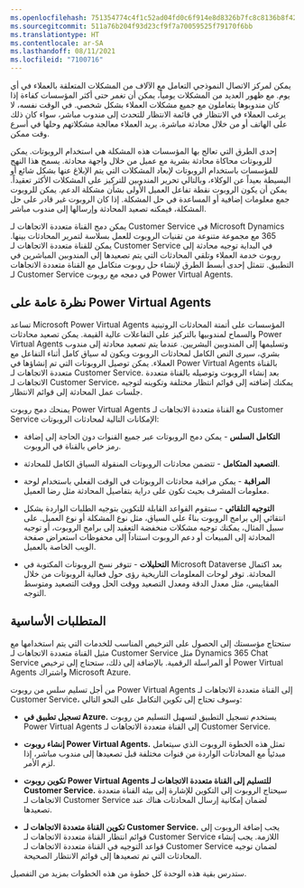 ```yaml
---
ms.openlocfilehash: 751354774c4f1c52ad04fd0c6f914e8d8326b7fc8c8136b8f42ee745e58b9343
ms.sourcegitcommit: 511a76b204f93d23cf9f7a70059525f79170f6bb
ms.translationtype: HT
ms.contentlocale: ar-SA
ms.lasthandoff: 08/11/2021
ms.locfileid: "7100716"
---
```

يمكن لمركز الاتصال النموذجي التعامل مع الآلاف من المشكلات المتعلقة بالعملاء في أي يوم. مع ظهور العديد من المشكلات يومياً، يمكن أن تغمر حتى أكثر المؤسسات كفاءة إذا كان مندوبوها يتعاملون مع جميع مشكلات العملاء بشكل شخصي. في الوقت نفسه، لا يرغب العملاء في الانتظار في قائمة الانتظار للتحدث إلى مندوب مباشر، سواء كان ذلك على الهاتف أو من خلال محادثة مباشرة. يريد العملاء معالجة مشكلاتهم وحلها في أسرع وقت ممكن.

إحدى الطرق التي تعالج بها المؤسسات هذه المشكلة هي استخدام الروبوتات. يمكن للروبوتات محاكاة محادثة بشرية مع عميل من خلال واجهة محادثة. يسمح هذا النهج للمؤسسات باستخدام الروبوتات لإبعاد المشكلات التي يتم الإبلاغ عنها بشكل شائع أو البسيطة بعيداً عن الوكلاء، وبالتالي تحرير المندوبين للتركيز على المشكلات الأكثر تعقيداً. يمكن أن يكون الروبوت نقطة تفاعل العميل الأولى بشأن مشكلة الدعم. يمكن للروبوت جمع معلومات إضافية أو المساعدة في حل المشكلة. إذا كان الروبوت غير قادر على حل المشكلة، فيمكنه تصعيد المحادثة وإرسالها إلى مندوب مباشر.

يمكن دمج القناة متعددة الاتجاهات لـ Customer Service في Microsoft Dynamics ‏365 مع مجموعة متنوعة من تقنيات الروبوت للعمل بسلاسة لتمرير المحادثات بينها. يمكن للقناة متعددة الاتجاهات لـ Customer Service في البداية توجيه محادثة إلى روبوت خدمة العملاء وتلقي المحادثات التي يتم تصعيدها إلى المندوبين المباشرين في التطبيق. تتمثل إحدى أبسط الطرق لإنشاء حل روبوت متكامل مع القناة متعددة الاتجاهات لـ Customer Service في دمجه مع روبوت Power Virtual Agents.

## <a name="overview-of-power-virtual-agents"></a>نظرة عامة على Power Virtual Agents

تساعد Microsoft Power Virtual Agents المؤسسات على أتمتة المحادثات الروتينية والسماح لمندوبيها بالتركيز على التفاعلات عالية القيمة. يمكن تصعيد محادثات Power Virtual Agents وتسليمها إلى المندوبين البشريين. عندما يتم تصعيد محادثة إلى مندوب بشري، سيرى النص الكامل لمحادثات الروبوت ويكون له سياق كامل أثناء التفاعل مع العملاء. يمكن توصيل الروبوتات التي تم إنشاؤها في Power Virtual Agents بالقناة متعددة الاتجاهات لـ Customer Service. بعد إنشاء الروبوت وتوصيله بالقناة متعددة الاتجاهات لـ Customer Service، يمكنك إضافته إلى قوائم انتظار مختلفة وتكوينه لتوجيه جلسات عمل المحادثة إلى قوائم الانتظار.

يمنحك دمج روبوت Power Virtual Agents مع القناة متعددة الاتجاهات لـ Customer Service الإمكانات التالية لمحادثات الروبوتات:

-   **التكامل السلس** - يمكن دمج الروبوتات عبر جميع القنوات دون الحاجة إلى إضافة رمز خاص بالقناة في الروبوت.

-   **التصعيد المتكامل** - تتضمن محادثات الروبوتات المنقولة السياق الكامل للمحادثة.

-   **المراقبة** - يمكن مراقبة محادثات الروبوتات في الوقت الفعلي باستخدام لوحة معلومات المشرف بحيث تكون على دراية بتفاصيل المحادثة مثل رضا العميل.

-   **التوجيه التلقائي** - ستقوم القواعد القابلة للتكوين بتوجيه الطلبات الواردة بشكل انتقائي إلى برامج الروبوت بناءً على السياق، مثل نوع المشكلة أو نوع العميل. على سبيل المثال، يمكنك توجيه مشكلات منخفضة التعقيد إلى برامج الروبوت، أو توجيه المحادثة إلى المبيعات أو دعم الروبوت استناداً إلى محفوظات استعراض صفحة الويب الخاصة بالعميل.

-   **التحليلات** - تتوفر نسخ الروبوتات المكتوبة في Microsoft Dataverse بعد اكتمال المحادثة. توفر لوحات المعلومات التاريخية رؤى حول فعالية الروبوتات من خلال المقاييس، مثل معدل الدقة ومعدل التصعيد ووقت الحل ووقت التصعيد ومتوسط التوجه.

## <a name="prerequisites"></a>المتطلبات الأساسية

ستحتاج مؤسستك إلى الحصول على الترخيص المناسب للخدمات التي يتم استخدامها مع مثيل القناة متعددة الاتجاهات لـ Customer Service مثل Dynamics 365 Chat Service أو المراسلة الرقمية. بالإضافة إلى ذلك، ستحتاج إلى ترخيص Power Virtual Agents واشتراك Microsoft Azure.

من أجل تسليم سلس من روبوت Power Virtual Agents إلى القناة متعددة الاتجاهات لـ Customer Service، وسوف تحتاج إلى تكوين التكامل على النحو التالي:

- **تسجيل تطبيق في Azure.** يستخدم تسجيل التطبيق لتسهيل التسليم من روبوت Power Virtual Agents إلى القناة متعددة الاتجاهات لـ Customer Service.

- **إنشاء روبوت Power Virtual Agents.** تمثل هذه الخطوة الروبوت الذي سيتعامل مبدئياً مع المحادثات الواردة من قنوات مختلفة قبل تصعيدها إلى مندوب مباشر، إذا لزم الأمر.

- **تكوين روبوت Power Virtual Agents للتسليم إلى القناة متعددة الاتجاهات لـ Customer Service.** سيحتاج الروبوت إلى التكوين للإشارة إلى بيئة القناة متعددة الاتجاهات لـ Customer Service لضمان إمكانية إرسال المحادثات هناك عند تصعيدها.  

- **تكوين القناة متعددة الاتجاهات لـ Customer Service.** يجب إضافة الروبوت إلى قوائم انتظار القناة متعددة الاتجاهات لـ Customer Service اللازمة. يجب إنشاء قواعد التوجيه في القناة متعددة الاتجاهات لـ Customer Service لضمان توجيه المحادثات التي تم تصعيدها إلى قوائم الانتظار الصحيحة.

ستدرس بقية هذه الوحدة كل خطوة من هذه الخطوات بمزيد من التفصيل.
